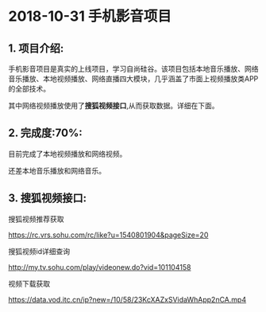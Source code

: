 
# 2018-10-31 手机影音项目

 ## 1. 项目介绍:
手机影音项目是真实的上线项目，学习自尚硅谷。该项目包括本地音乐播放、网络音乐播放、本地视频播放、网络直播四大模块，几乎涵盖了市面上视频播放类APP的全部技术。

其中网络视频播放使用了**搜狐视频接口**,从而获取数据。详细在下面。


  ## 2. 完成度:70%:
目前完成了本地视频播放和网络视频。

还差本地音乐播放和网络音乐。

 ## 3. 搜狐视频接口:
 搜狐视频推荐获取

https://rc.vrs.sohu.com/rc/like?u=1540801904&pageSize=20

搜狐视频id详细查询

http://my.tv.sohu.com/play/videonew.do?vid=101104158

视频下载获取

https://data.vod.itc.cn/ip?new=/10/58/23KcXAZxSVidaWhApp2nCA.mp4


